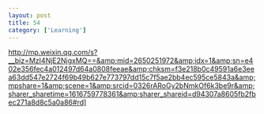 ```yaml
---
layout: post
title: 54
category: ['Learning']
---
```


http://mp.weixin.qq.com/s?__biz=MzI4NjE2NjgxMQ==&amp;mid=2650251972&amp;idx=1&amp;sn=e402e356fec4a012497d64a0808feeae&amp;chksm=f3e218b0c49591a6e3eea63dd547e2724f69b49b627e773797dd15c7f5ae2bb4ec595ce5843a&amp;mpshare=1&amp;scene=1&amp;srcid=0326rARoGy2bNmkOf6k3be9r&amp;sharer_sharetime=1616759778361&amp;sharer_shareid=d94307a8605fb2fbec271a8d8c5a0a86#rd]



